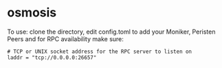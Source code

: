 # osmosis

To use: clone the directory, edit config.toml to add your Moniker, Peristen Peers and for RPC availability make sure:
```  
# TCP or UNIX socket address for the RPC server to listen on  
laddr = "tcp://0.0.0.0:26657"  
```  
